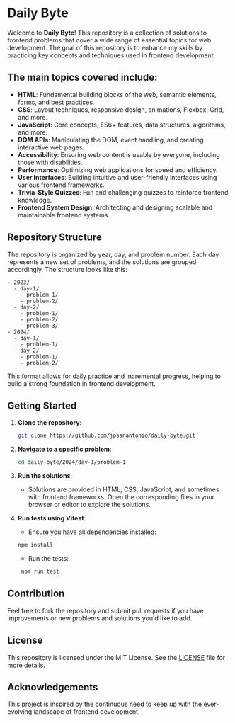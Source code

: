 # Daily Byte

Welcome to **Daily Byte**! This repository is a collection of solutions to frontend problems that cover a wide range of essential topics for web development. The goal of this repository is to enhance my skills by practicing key concepts and techniques used in frontend development.

## The main topics covered include:

- **HTML**: Fundamental building blocks of the web, semantic elements, forms, and best practices.
- **CSS**: Layout techniques, responsive design, animations, Flexbox, Grid, and more.
- **JavaScript**: Core concepts, ES6+ features, data structures, algorithms, and more.
- **DOM APIs**: Manipulating the DOM, event handling, and creating interactive web pages.
- **Accessibility**: Ensuring web content is usable by everyone, including those with disabilities.
- **Performance**: Optimizing web applications for speed and efficiency.
- **User Interfaces**: Building intuitive and user-friendly interfaces using various frontend frameworks.
- **Trivia-Style Quizzes**: Fun and challenging quizzes to reinforce frontend knowledge.
- **Frontend System Design**: Architecting and designing scalable and maintainable frontend systems.

## Repository Structure

The repository is organized by year, day, and problem number. Each day represents a new set of problems, and the solutions are grouped accordingly. The structure looks like this:

```plaintext
- 2023/
  - day-1/
    - problem-1/
    - problem-2/
  - day-2/
    - problem-1/
    - problem-2/
    - problem-3/
- 2024/
  - day-1/
    - problem-1/
  - day-2/
    - problem-1/
    - problem-2/
```

This format allows for daily practice and incremental progress, helping to build a strong foundation in frontend development.

## Getting Started

1. **Clone the repository**:
    ```bash
    git clone https://github.com/jpsanantonio/daily-byte.git
    ```
2. **Navigate to a specific problem**:
    ```bash
    cd daily-byte/2024/day-1/problem-1
    ```
3. **Run the solutions**:
    - Solutions are provided in HTML, CSS, JavaScript, and sometimes with frontend frameworks. Open the corresponding files in your browser or editor to explore the solutions.
  
4. **Run tests using Vitest**:
    -  Ensure you have all dependencies installed:
    ```bash
    npm install
    ```
    -  Run the tests:
   ```bash
    npm run test
    ```
## Contribution

Feel free to fork the repository and submit pull requests if you have improvements or new problems and solutions you'd like to add. 

## License

This repository is licensed under the MIT License. See the [LICENSE](./LICENSE) file for more details.

## Acknowledgements

This project is inspired by the continuous need to keep up with the ever-evolving landscape of frontend development.
